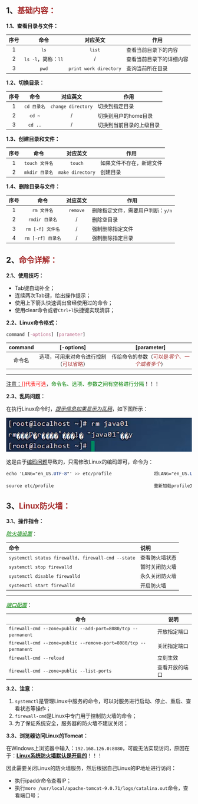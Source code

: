 ## 1、<span style="color:brown">基础内容：</span>

**1.1、查看目录与文件：**

| 序号 |        命令         |        对应英文        | 作用                     |
| :--: | :-----------------: | :--------------------: | ------------------------ |
|  1   |        `ls`         |         `list`         | 查看当前目录下的内容     |
|  2   | `ls -l`，简称：`ll` |           /            | 查看当前目录下的详细内容 |
|  3   |        `pwd`        | `print work directory` | 查询当前所在目录         |

**1.2、切换目录：**

| 序号 |    命令     |      对应英文      | 作用                     |
| :--: | :---------: | :----------------: | ------------------------ |
|  1   | `cd 目录名` | `change directory` | 切换到指定目录           |
|  2   |   `cd ~`    |         /          | 切换到用户的home目录     |
|  3   |   `cd ..`   |         /          | 切换到当前目录的上级目录 |

**1.3、创建目录和文件：**

| 序号 |      命令      |     对应英文     | 作用                     |
| :--: | :------------: | :--------------: | ------------------------ |
|  1   | `touch 文件名` |     `touch`      | 如果文件不存在，新建文件 |
|  2   | `mkdir 目录名` | `make directory` | 创建目录                 |

**1.4、删除目录与文件：**

| 序号 |       命令        | 对应英文 | 作用                              |
| :--: | :---------------: | :------: | --------------------------------- |
|  1   |    `rm 文件名`    | `remove` | 删除指定文件，需要用户判断：`y/n` |
|  2   |  `rmdir 目录名`   |    /     | 删除空目录                        |
|  3   | `rm [-f] 文件名`  |    /     | 强制删除指定文件                  |
|  4   | `rm [-rf] 目录名` |    /     | 强制删除指定目录                  |



## 2、<span style="color:brown">命令详解：</span>

**2.1、使用技巧：**

- Tab键自动补全；
- 连续两次Tab键，给出操作提示；
- 使用上下箭头快速调出曾经使用过的命令；
- 使用clear命令或者`Ctrl+l`快捷键实现清屏；

**2.2、Linux命令格式：**

```scss
command [-options] [parameter]
```

| command |                          [-options]                          |                         [parameter]                          |
| :-----: | :----------------------------------------------------------: | :----------------------------------------------------------: |
| 命令名  | 选项，可用来对命令进行控制（<span style="color:brown">可以省略</span>） | 传给命令的参数（<span style="color:brown">可以是*零个、一个或者多个*</span>） |

---

<u>注意：</u><span style="color:red">[]代表可选</span>，<span style="color:green">命令名、选项、参数之间有空格进行分隔</span>！！！

**2.3、乱码问题：**

在执行Linux命令时，<u>*提示信息如果显示为乱码*</u>，如下图所示：

![image-20230205224007235](https://raw.githubusercontent.com/root-bine/image/main/Typora-image/Linux09.png)

这是由于<u>编码问题</u>导致的，只需修改Linux的编码即可，命令为：

```scss
echo 'LANG="en_US.UTF-8"' >> etc/profile      			将LANG="en_US.UTF-8"加入到profile文件

source etc/profile							   			重新加载profile文件	
```



## 3、<span style="color:brown">Linux防火墙：</span>

**3.1、操作指令：**

<span style="color:green"><u>*防火墙设置*</u></span>：

| 命令                                                 | 说明           |
| :--------------------------------------------------- | :------------- |
| `systemctl status firewalld`、`firewall-cmd --state` | 查看防火墙状态 |
| `systemctl stop firewalld`                           | 暂时关闭防火墙 |
| `systemctl disable firewalld`                        | 永久关闭防火墙 |
| `systemctl start firewalld`                          | 开启防火墙     |

---

<span style="color:green"><u>*端口配置*</u></span>：

| 命令                                                         | 说明           |
| ------------------------------------------------------------ | -------------- |
| `firewall-cmd --zone=public --add-port=8080/tcp --permanent` | 开放指定端口   |
| `firewall-cmd --zone=public --remove-port=8080/tcp --permanent` | 关闭指定端口   |
| `firewall-cmd --reload`                                      | 立刻生效       |
| `firewall-cmd --zone=public --list-ports`                    | 查看开放的端口 |

**3.2、注意：**

1. `systemctl`是管理Linux中服务的命令，可以对服务进行启动、停止、重启、查看状态等操作；
2. `firewall-cmd`是Linux中专门用于控制防火墙的命令；
3. 为了保证系统安全，服务器的防火墙不建议关闭；

**3.3、浏览器访问Linux的Tomcat：**

在Windows上浏览器中输入：`192.168.126.0:8080`，可能无法实现访问，原因在于：<u>**Linux系统防火墙默认是开启的**</u>！！！

因此需要关闭Linux的防火墙服务，然后根据自己Linux的IP地址进行访问：

- 执行ipaddr命令查看IP；
- 执行`more /usr/local/apache-tomcat-9.0.71/logs/catalina.out`命令，查看端口号；
